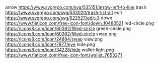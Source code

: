 arrow https://www.svgrepo.com/svg/535151/arrow-left-to-line
trash https://www.svgrepo.com/svg/533020/trash-list-alt
edit https://www.svgrepo.com/svg/522527/edit-3
down https://www.flaticon.com/free-icon-font/down_10483521
red-circle.png https://icons8.com/icon/60362/filled-circle
green-circle.png https://icons8.com/icon/60362/filled-circle
swap.png https://icons8.com/icon/24864/swap
view.png https://icons8.com/icon/7877/eye
hide.png https://icons8.com/icon/34226/hide
wallet-light.png https://www.flaticon.com/free-icon-font/wallet_7653271
